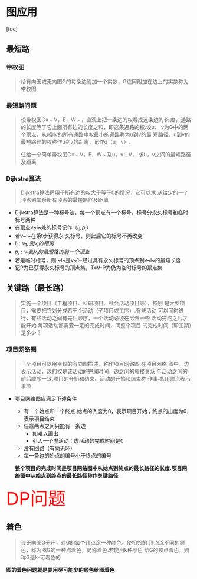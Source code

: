 # 图应用



[toc]

## 最短路



### 带权图

> 给有向图或无向图G的每条边附加一个实数，G连同附加在边上的实数称为带权图



### 最短路问题

> 设带权图G=﹤V，E，W﹥，直观上把一条边的权看成这条边的长 度，通路的长度等于它上面所有边的长度之和，即这条通路的权.设u、 v为G中的两个顶点，从u到v的所有通路中权最小的通路称为u到v的最 短路径，u到v的最短路径的权称作u到v的距离，记作d（u，v）.
>
> 任给一个简单带权图G=﹤V，E，W﹥及u，v∈V， 求u，v之间的最短路径及距离



### Dijkstra算法

> Dijkstra算法适用于所有边的权大于等于0的情况，它可以求 从给定的一个顶点到其余所有顶点的最短路径及距离

* Dijkstra算法是一种标号法，每一个顶点有一个标号，标号分永久标号和临时标号两种
* 在顶点v~i~处的标号记作（$l_i,p_i$）
* 若v~i~在第t步获得永 久标号，则此后它的标号不再改变
* $l_i: v_1,到v_i的距离$
* $p_i: v_1到v_i的最短路的前一个顶点$
* 若是临时标号，则l~i~是v~1~经过具有永久标号的顶点到v~i~的最短长度
* 记P为已获得永久标号的顶点集，T=V-P为仍为临时标号的顶点集

## 关键路（最长路）

> 实施一个项目（工程项目、科研项目、社会活动项目等），特别 是大型项目，需要把它划分成若干个活动（子项目或工序）.有些活动 可以同时进行，有些活动之间有先后顺序，一个活动必须在另外一些 活动完成之后才能开始.每项活动都需要一定的完成时间，问整个项目 的完成时间（即工期）是多少？

### 项目网络图

> 一个项目可以用带权的有向图描述，称作项目网络图.在项目网络 图中，边表示活动，边的权是该活动的完成时间，边之间的邻接关系 与活动之间的前后顺序一致.项目的开始和结束、活动的开始和结束称 作事项.用顶点表示事项

* 项目网络图应满足下述条件

  * 有一个始点和一个终点.始点的入度为0，表示项目开始；终点的出度为0，表示项目结束
  * 任意两点之间只能有一条边
    * 如难以画出
    * 引入一个虚活动：虚活动的完成时间是0
  * 没有回路（有向无环）
  * 每一条边的始点的编号小于终点的编号

  ​        **整个项目的完成时间是项目网络图中从始点到终点的最长路径的长度.项目网络图中从始点到终点的最长路径称作关键路径**



<font size=10 color=red>DP问题</font>



## 着色

> 设无向图G无环，对G的每个顶点涂一种颜色，使相邻的 顶点涂不同的颜色，称为图G的一种点着色，简称着色.若能用k种颜色 给G的顶点着色，则称G是k-可着色的



**图的着色问题就是要用尽可能少的颜色给图着色**